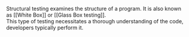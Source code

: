Structural testing examines the structure of a program. It is also known as [[White Box]] or [[Glass Box testing]].  
This type of testing necessitates a thorough understanding of the code, developers typically perform it.